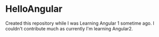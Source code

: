 # HelloAngular
Created this repository while I was Learning Angular 1 sometime ago. I couldn't contribute much as currently I'm learning Angular2.
